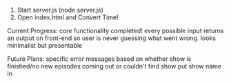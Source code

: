 1. Start server.js (node server.js)
2. Open index.html and Convert Time!

Current Progress:
core functionality completed!
every possible input returns an output on front-end so user is never guessing what went wrong.
looks minimalist but presentable

Future Plans:
specific error messages based on whether show is finished/no new episodes coming out or couldn't find show
put show name in